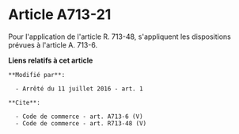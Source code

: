 # Article A713-21

Pour l'application de l'article R. 713-48, s'appliquent les dispositions prévues à l'article A. 713-6.

**Liens relatifs à cet article**

	**Modifié par**:

	  - Arrêté du 11 juillet 2016 - art. 1

	**Cite**:

	  - Code de commerce - art. A713-6 (V)
	  - Code de commerce - art. R713-48 (V)
